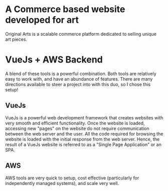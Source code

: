 # A Commerce based website developed for art

Original Arts is a scalable commerce platform dedicated to selling unique art pieces. 

# VueJs + AWS Backend

A blend of these tools is a powerful combination. Both tools are relatively easy to work with, and have an abundance of features. There are many directions available to steer a project into with this duo, so I chose this setup!

## VueJs

VueJs is a powerful web development framework that creates websites with very smooth and efficient functionality. Once the website is loaded, accessing new "pages" on the website do not require communication between the web server and the user. All the code required for browsing the website is loaded with the initial response from the web server. Hence, the result of a VueJs website is referred to as a "Single Page Application" or an SPA.

## AWS 

AWS tools are very quick to setup, cost effective (particularly for independently managed systems), and scale very well. 
